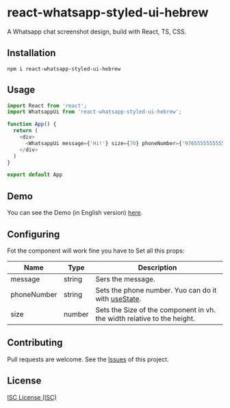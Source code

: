 # react-whatsapp-styled-ui-hebrew
A Whatsapp chat screenshot design, build with React, TS, CSS.

## Installation

    npm i react-whatsapp-styled-ui-hebrew

## Usage

```typescript
import React from 'react';
import WhatsappUi from 'react-whatsapp-styled-ui-hebrew';

function App() {
  return (
    <div>
      <WhatsappUi message={'Hi!'} size={70} phoneNumber={'9765555555555'}/>
    </div>
  )
}

export default App

```
## Demo

You can see the Demo (in English version) [here](https://react-whatsapp-chat-design.vercel.app).

## Configuring
Fot the component will work fine you have to Set all this props:

| Name          | Type                                       | Description                                                                                                                                                                                                                              
| ------------- | ----------------------------------------- | -----------------------------------------------------------------------|
| message       | string                                    | Sers the message.                                                      |
| phoneNumber   | string                                    | Sets the phone number. Yuo can do it with [useState](https://reactjs.org/docs/hooks-state.html).                    |                                                                                                     |
| size          | number                                    | Sets the Size of the component in vh. the width relative to the height.|                                                                                                                                                  |

## Contributing

Pull requests are welcome. See the [Issues](./CONTRIBUTING.md) of this project.

## License

[ISC License (ISC)](./LICENSE)
